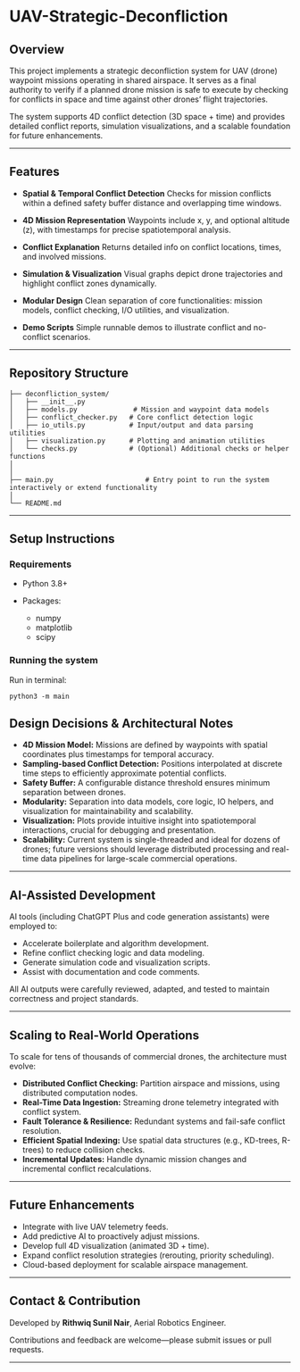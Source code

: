 # UAV-Strategic-Deconfliction

## Overview

This project implements a strategic deconfliction system for UAV (drone) waypoint missions operating in shared airspace. It serves as a final authority to verify if a planned drone mission is safe to execute by checking for conflicts in space and time  against other drones’ flight trajectories.

The system supports 4D conflict detection (3D space + time) and provides detailed conflict reports, simulation visualizations, and a scalable foundation for future enhancements.

---

## Features

* **Spatial & Temporal Conflict Detection**
  Checks for mission conflicts within a defined safety buffer distance and overlapping time windows.

* **4D Mission Representation**
  Waypoints include x, y, and optional altitude (z), with timestamps for precise spatiotemporal analysis.

* **Conflict Explanation**
  Returns detailed info on conflict locations, times, and involved missions.

* **Simulation & Visualization**
  Visual graphs depict drone trajectories and highlight conflict zones dynamically.

* **Modular Design**
  Clean separation of core functionalities: mission models, conflict checking, I/O utilities, and visualization.

* **Demo Scripts**
  Simple runnable demos to illustrate conflict and no-conflict scenarios.

---

## Repository Structure

```
├── deconfliction_system/
│   ├── __init__.py
│   ├── models.py              # Mission and waypoint data models
│   ├── conflict_checker.py   # Core conflict detection logic
│   ├── io_utils.py           # Input/output and data parsing utilities
│   ├── visualization.py      # Plotting and animation utilities
│   └── checks.py             # (Optional) Additional checks or helper functions
│
│
├── main.py                       # Entry point to run the system interactively or extend functionality
│
└── README.md
```

---

## Setup Instructions

### Requirements

* Python 3.8+
* Packages:

  * numpy
  * matplotlib
  * scipy

### Running the system
Run in terminal: 
```
python3 -m main

```

## Design Decisions & Architectural Notes

* **4D Mission Model:** Missions are defined by waypoints with spatial coordinates plus timestamps for temporal accuracy.
* **Sampling-based Conflict Detection:** Positions interpolated at discrete time steps to efficiently approximate potential conflicts.
* **Safety Buffer:** A configurable distance threshold ensures minimum separation between drones.
* **Modularity:** Separation into data models, core logic, IO helpers, and visualization for maintainability and scalability.
* **Visualization:** Plots provide intuitive insight into spatiotemporal interactions, crucial for debugging and presentation.
* **Scalability:** Current system is single-threaded and ideal for dozens of drones; future versions should leverage distributed processing and real-time data pipelines for large-scale commercial operations.

---

## AI-Assisted Development

AI tools (including ChatGPT Plus and code generation assistants) were employed to:

* Accelerate boilerplate and algorithm development.
* Refine conflict checking logic and data modeling.
* Generate simulation code and visualization scripts.
* Assist with documentation and code comments.

All AI outputs were carefully reviewed, adapted, and tested to maintain correctness and project standards.

---

## Scaling to Real-World Operations

To scale for tens of thousands of commercial drones, the architecture must evolve:

* **Distributed Conflict Checking:** Partition airspace and missions, using distributed computation nodes.
* **Real-Time Data Ingestion:** Streaming drone telemetry integrated with conflict system.
* **Fault Tolerance & Resilience:** Redundant systems and fail-safe conflict resolution.
* **Efficient Spatial Indexing:** Use spatial data structures (e.g., KD-trees, R-trees) to reduce collision checks.
* **Incremental Updates:** Handle dynamic mission changes and incremental conflict recalculations.

---

## Future Enhancements

* Integrate with live UAV telemetry feeds.
* Add predictive AI to proactively adjust missions.
* Develop full 4D visualization (animated 3D + time).
* Expand conflict resolution strategies (rerouting, priority scheduling).
* Cloud-based deployment for scalable airspace management.

---

## Contact & Contribution

Developed by **Rithwiq Sunil Nair**, Aerial Robotics Engineer.

Contributions and feedback are welcome—please submit issues or pull requests.

---
